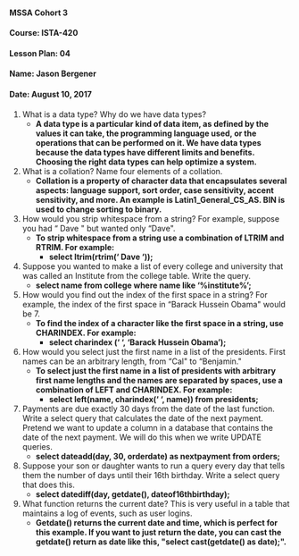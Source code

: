 #### MSSA Cohort 3
#### Course: ISTA-420
#### Lesson Plan: 04
#### Name: Jason Bergener
#### Date: August 10, 2017

1. What is a data type? Why do we have data types?
   - **A data type is a particular kind of data item, as defined by the values it can take, the programming language used, or the operations that can be performed on it. We have data types because the data types have different limits and benefits. Choosing the right data types can help optimize a system.**
1. What is a collation? Name four elements of a collation.
   - **Collation is a property of character data that encapsulates several aspects: language support, sort order, case sensitivity, accent sensitivity, and more. An example is Latin1_General_CS_AS. BIN is used to change sorting to binary.**
1. How would you strip whitespace from a string? For example, suppose you had “   Dave   " but wanted only “Dave".
   - **To strip whitespace from a string use a combination of LTRIM and RTRIM. For example:**
     - **select ltrim(rtrim(‘   Dave   ‘));**
1. Suppose you wanted to make a list of every college and university that was called an Institute from the college table. Write the query.
   - **select name from college where name like ‘%institute%’;**
1. How would you find out the index of the first space in a string? For example, the index of the first space in “Barack Hussein Obama" would be 7.
   - **To find the index of a character like the first space in a string, use CHARINDEX. For example:**
     - **select charindex (‘ ‘, ‘Barack Hussein Obama’);**
1. How would you select just the first name in a list of the presidents. First names can be an arbitrary length, from “Cal" to “Benjamin."
   - **To select just the first name in a list of presidents with arbitrary first name lengths and the names are separated by spaces, use a combination of LEFT and CHARINDEX. For example:**
     - **select left(name, charindex(‘ ‘, name)) from presidents;**
1. Payments are due exactly 30 days from the date of the last function. Write a select query that calculates the date of the next payment. Pretend we want to update a column in a database that contains the date of the next payment. We will do this when we write UPDATE queries.
   - **select dateadd(day, 30, orderdate) as nextpayment from orders;**
1. Suppose your son or daughter wants to run a query every day that tells them the number of days until their 16th birthday. Write a select query that does this.
   - **select datediff(day, getdate(), dateof16thbirthday);**
1. What function returns the current date? This is very useful in a table that maintains a log of events, such as user logins.
   - **Getdate() returns the current date and time, which is perfect for this example. If you want to just return the date, you can cast the getdate() return as date like this, "select cast(getdate() as date);".**